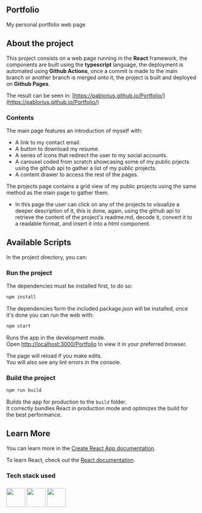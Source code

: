 ## Portfolio
My personal portfolio web page
## About the project
This project consists on a web page running in the **React** framework, the components are built using the **typescript** language, the deployment is automated using **Github Actions**, once a commit is made to the main branch or another branch is merged onto it, the project is built and deployed on **Github Pages**.
 
The result can be seen in:
[https://pablorius.github.io/Portfolio/](https://pablorius.github.io/Portfolio/)

### Contents
The main page features an introduction of myself with: 
- A link to my contact email.
- A button to download my resume.
- A series of icons that redirect the user to my social accounts.
- A carousel coded from scratch showcasing some of my public prjects using the github api to gather a list of my public projects.
- A content drawer to access the rest of the pages.

The projects page contains a grid view of my public projects using the same method as the main page to gather them.
- In this page the user can click on any of the projects to visualize a deeper description of it, this is done, again, using the github api to retrieve the content of the project's readme.md, decode it, convert it to a readable format, and insert it into a html component.

## Available Scripts

In the project directory, you can:
### Run the project
The dependencies must be installed first, to do so:
```bash
npm install
```
The dependencies form the included package.json will be installed, once it's done you can run the web with:
```bash
npm start
```

Runs the app in the development mode.\
Open [http://localhost:3000/Portfolio](http://localhost:3000/Portfolio) to view it in your preferred browser.

The page will reload if you make edits.\
You will also see any lint errors in the console.

### Build the project 
```bash
npm run build
```

Builds the app for production to the `build` folder.\
It correctly bundles React in production mode and optimizes the build for the best performance.

## Learn More

You can learn more in the [Create React App documentation](https://facebook.github.io/create-react-app/docs/getting-started).

To learn React, check out the [React documentation](https://reactjs.org/).

### Tech stack used
###
<img src="https://upload.wikimedia.org/wikipedia/commons/thumb/a/a7/React-icon.svg/2300px-React-icon.svg.png" height="50px" width="50px" />
<img src="https://static-00.iconduck.com/assets.00/typescript-icon-icon-1024x1024-vh3pfez8.png" height="50px" width="50px" />
<img src="https://me-dutour-mathieu.gallerycdn.vsassets.io/extensions/me-dutour-mathieu/vscode-github-actions/3.0.1/1596182639279/Microsoft.VisualStudio.Services.Icons.Default" height="50px" width="50px" />